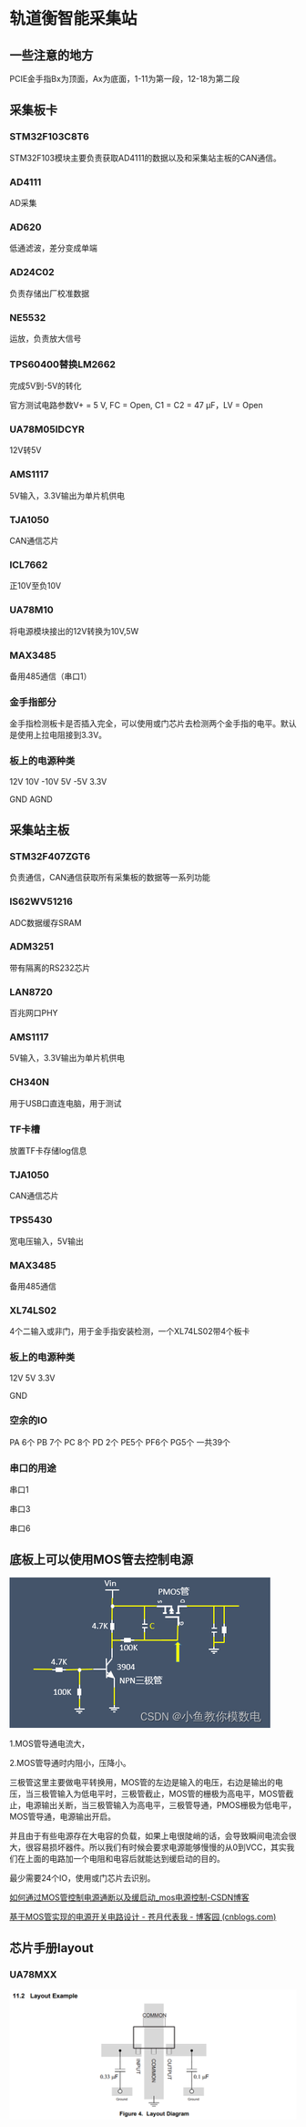 # 轨道衡智能采集站

## 一些注意的地方

PCIE金手指Bx为顶面，Ax为底面，1-11为第一段，12-18为第二段

## 采集板卡

### STM32F103C8T6

STM32F103模块主要负责获取AD4111的数据以及和采集站主板的CAN通信。

### AD4111

AD采集

### AD620

低通滤波，差分变成单端

### AD24C02

负责存储出厂校准数据

### NE5532

运放，负责放大信号

### TPS60400替换LM2662

完成5V到-5V的转化

官方测试电路参数V+ = 5 V, FC = Open, C1 = C2 = 47 μF，LV = Open

### UA78M05IDCYR

12V转5V

### AMS1117

5V输入，3.3V输出为单片机供电

### TJA1050

CAN通信芯片

### ICL7662

正10V至负10V

### UA78M10

将电源模块接出的12V转换为10V,5W

### MAX3485

备用485通信（串口1）

### 金手指部分

金手指检测板卡是否插入完全，可以使用或门芯片去检测两个金手指的电平。默认是使用上拉电阻接到3.3V。

### 板上的电源种类

12V 10V -10V 5V -5V 3.3V

GND AGND

## 采集站主板

### STM32F407ZGT6

负责通信，CAN通信获取所有采集板的数据等一系列功能

### IS62WV51216

ADC数据缓存SRAM

### ADM3251

带有隔离的RS232芯片

### LAN8720

百兆网口PHY

### AMS1117

5V输入，3.3V输出为单片机供电

### CH340N

用于USB口直连电脑，用于测试

### TF卡槽

放置TF卡存储log信息

### TJA1050

CAN通信芯片

### TPS5430

宽电压输入，5V输出

### MAX3485

备用485通信

### XL74LS02

4个二输入或非门，用于金手指安装检测，一个XL74LS02带4个板卡

### 板上的电源种类

12V 5V 3.3V

GND

### 空余的IO

PA 6个 PB 7个 PC 8个 PD 2个 PE5个 PF6个 PG5个  一共39个

### 串口的用途

串口1

串口3

串口6



## 底板上可以使用MOS管去控制电源

![img](./称量衡.assets/0909480110344f3ab3fbede2ef6dbbcd.png)

1.MOS管导通电流大，

2.MOS管导通时内阻小，压降小。

三极管这里主要做电平转换用，MOS管的左边是输入的电压，右边是输出的电压，当三极管输入为低电平时，三极管截止，MOS管的栅极为高电平，MOS管截止，电源输出关断，当三极管输入为高电平，三极管导通，PMOS栅极为低电平，MOS管导通，电源输出开启。

并且由于有些电源存在大电容的负载，如果上电很陡峭的话，会导致瞬间电流会很大，很容易损坏器件。所以我们有时候会要求电源能够慢慢的从0到VCC，其实我们在上面的电路加一个电阻和电容后就能达到缓启动的目的。

最少需要24个IO，使用或门芯片去识别。

[如何通过MOS管控制电源通断以及缓启动_mos电源控制-CSDN博客](https://blog.csdn.net/weixin_42693097/article/details/126887541)

[基于MOS管实现的电源开关电路设计 - 苍月代表我 - 博客园 (cnblogs.com)](https://www.cnblogs.com/lifan3a/articles/15215585.html)

## 芯片手册layout

### UA78MXX

![image-20231221095423911](./称量衡.assets/image-20231221095423911.png)